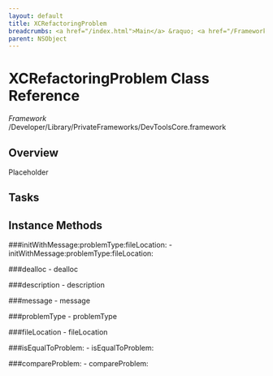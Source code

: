 ```yaml
---
layout: default
title: XCRefactoringProblem
breadcrumbs: <a href="/index.html">Main</a> &raquo; <a href="/Frameworks.html">Framework</a> &raquo; <a href="/Frameworks/DevToolsCore.html">DevToolsCore</a> &raquo; XCRefactoringProblem
parent: NSObject 
---
```

# XCRefactoringProblem Class Reference

*Framework* /Developer/Library/PrivateFrameworks/DevToolsCore.framework

## Overview

Placeholder

## Tasks

## Instance Methods

<a name="-initWithMessage:problemType:fileLocation:"></a>
###initWithMessage:problemType:fileLocation:
    - initWithMessage:problemType:fileLocation:

<a name="-dealloc"></a>
###dealloc
    - dealloc

<a name="-description"></a>
###description
    - description

<a name="-message"></a>
###message
    - message

<a name="-problemType"></a>
###problemType
    - problemType

<a name="-fileLocation"></a>
###fileLocation
    - fileLocation

<a name="-isEqualToProblem:"></a>
###isEqualToProblem:
    - isEqualToProblem:

<a name="-compareProblem:"></a>
###compareProblem:
    - compareProblem:

